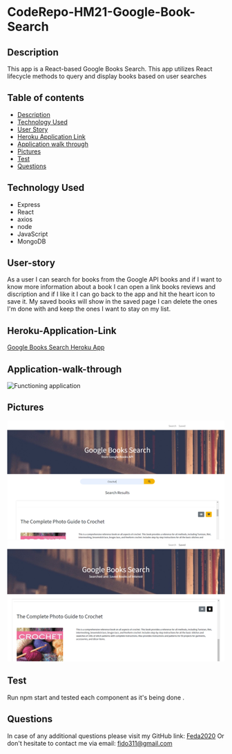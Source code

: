 # CodeRepo-HM21-Google-Book-Search

## Description

 This app is a React-based Google Books Search. This app utilizes React lifecycle methods to query and display books based on user searches

## Table of contents

* [Description](#Description)
* [Technology Used](#Technology-Used)
* [User Story](#User-story)
* [Heroku Application Link](#Heroku-Application-Link)
* [Application walk through](#Application-walk-through)
* [Pictures](#Pictures)
* [Test](#Test)
* [Questions](#Questions)

## Technology Used

* Express
* React 
* axios
* node
* JavaScript
* MongoDB

## User-story

As a user I can search for books from the Google API books and if I want to know more information about a book I can open a link books reviews and discription and if I like it I can go back to the app and hit the heart icon to save it. My saved books will show in the saved page I can delete the ones I'm done with and keep the ones I want to stay on my list.

## Heroku-Application-Link

[Google Books Search Heroku App](https://fierce-falls-56429.herokuapp.com/)

## Application-walk-through

![Functioning application](Img/googleBookSearchApp.gif)

 ## Pictures

![Functioning application](Img/bookSearch.PNG)
![Functioning application](Img/savedBooks.PNG)

## Test

Run npm start and tested each component as it's being done .

## Questions
In case of any additional questions please visit my GitHub link: [Feda2020](https://github.com/Feda2020) 
Or don't hesitate to contact me via email: fido311@gmail.com
    